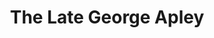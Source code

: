 ---
title: The Late George Apley
year: 1956
opening_date: 1956-10-17
closing_date: 1956-10-27
layout: productions
image:
image_caption:
image_credit:
playbill: 
category: 
Theatre: Theatre Jacksonville
Venue: Little Theatre
cast:
  Margaret: Ella Mae Wiley
  George Apley: Frank Ridge
  Catherine Apley: Peggy Gift
  John Apley: James Boyer
  Eleanor Apley: Eleanor Yeager
  Wilson: Ralph Anderson
  Amelia Newcombe: Esther Barnes
  Roger Newcombe: Elmo Lehman
  Horation Willing: Marshall Grauer
  Jane Willing: Gene Tranoy
  Agnes Willing: Rose Marie Regero
  Howard Boulder: Bob Phillips
  Lydia Leyton: Josephine DeZerne
  Emily Southworth: Helen Keegan
  Julian H. Dole: Milo Wiley
  Henry: Victor Maurice
crew:
  Director: Richard G. Fallon
  Setting and Technical Direction: George A. Ramsey, Jr.
  Assistant Director: Connie Henline
  Stage Manager: Frank Ridge
  Light Controls: Alice Wise
  Sound and Music: Neil Forster
  Wardrobe Chairman: Sue Henderson
  Wardrobe Assistant:
    - Jane Johnson
    - Ada Wilson
    - Florence Somack
    - Gladys Mickler
    - Betty Cooper
    - Libbi Whiteman
    - Virginia Booker
  Costume Construction Chairman: Libbi Whiteman
  Costume Assistant:
    - Pat Eyster
    - Sue Fallon
    - Helen Keegan
    - Elaine Barnert
    - Shirley Carruthers
    - Virginia Robb
    - Fritz Ashworth
  Make-up Chairman: Hugh Henline
  Make-up Assistant:
    - Ethel Winstead
    - Ellen Magruder
    - Joyce Hall
    - Jim Bell
    - Jack Somack
    - Chick Evans
    - Ann Rogers
    - Mattie Godwin
    - Polly Clendening
    - Jane Porter
    - Dick Kaszner
    - Winona Jackson
    - Heather Paul
    - Ronnie Friedman
    - Barbara Irby
    - Virginia Robb
    - Laurel Barton
    - Margaret Ann Diz
    - Rochelle Smullian
  Construction and Painting Chairman: Margaret Burt
  Construction and Painting:
    - Henry Lachance
    - Alice Wise
    - Bud Rogers
    - Hugh Henline
    - Happy Gift
    - Maree Barnert
    - Neil Forster
    - Beverly Fink
    - Larry Zell
    - Jim Bell
    - Eula Mae Snow
    - Leah Smith
    - James Bibb
    - Norman Rickard
orchestra:
external_links:
---